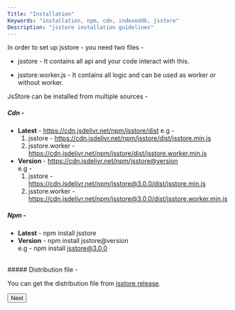 ```yaml
---
Title: "Installation"
Keywords: "installation, npm, cdn, indexeddb, jsstore"
Description: "jsstore installation guidelines"
---
```


In order to set up jsstore - you need two files - 

* jsstore - It contains all api and your code interact with this.

* jsstore.worker.js - It contains all logic and can be used as worker or without worker.


JsStore can be installed from multiple sources -

##### Cdn -

*   **Latest** \- https://cdn.jsdelivr.net/npm/jsstore/dist
    e.g - 
    1. jsstore -   https://cdn.jsdelivr.net/npm/jsstore/dist/jsstore.min.js
    2. jsstore.worker - https://cdn.jsdelivr.net/npm/jsstore/dist/jsstore.worker.min.js
*   **Version** \- https://cdn.jsdelivr.net/npm/jsstore@version  
    e.g - 
    1. jsstore - https://cdn.jsdelivr.net/npm/jsstore@3.0.0/dist/jsstore.min.js
    2. jsstore.worker - https://cdn.jsdelivr.net/npm/jsstore@3.0.0/dist/jsstore.worker.min.js

##### Npm -

*   **Latest** \- npm install jsstore
*   **Version** \- npm install jsstore@version  
    e.g - npm install jsstore@3.0.0

<br>
##### Distribution file -

You can get the distribution file from [jsstore release](https://github.com/ujjwalguptaofficial/JsStore/releases/latest).


<p class="margin-top-40px text-center">
      <button class="btn info btnNext">Next</button>
</p>